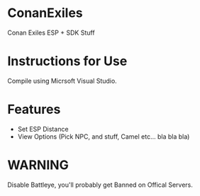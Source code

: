 # ConanExiles

Conan Exiles ESP + SDK Stuff



# Instructions for Use
Compile using Micrsoft Visual Studio.



# Features
- Set ESP Distance
- View Options (Pick NPC, and stuff, Camel etc... bla bla bla)


# WARNING
Disable Battleye, you'll probably get Banned on Offical Servers.
